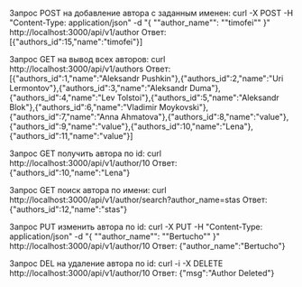 Запрос POST на добавление автора с заданным именен:
curl -X POST -H "Content-Type: application/json" -d "{ ""author_name"": ""timofei"" }" http://localhost:3000/api/v1/author
Ответ:
[{"authors_id":15,"name":"timofei"}]

Запрос GET на вывод всех авторов:
curl http://localhost:3000/api/v1/authors
Ответ:
[{"authors_id":1,"name":"Aleksandr Pushkin"},{"authors_id":2,"name":"Uri Lermontov"},{"authors_id":3,"name":"Aleksandr Duma"},{"authors_id":4,"name":"Lev Tolstoi"},{"authors_id":5,"name":"Aleksandr Blok"},{"authors_id":6,"name":"Vladimir Moykovski"},{"authors_id":7,"name":"Anna Ahmatova"},{"authors_id":8,"name":"value"},{"authors_id":9,"name":"value"},{"authors_id":10,"name":"Lena"},{"authors_id":11,"name":"value"}]

Запрос GET получить автора по id:
curl http://localhost:3000/api/v1/author/10
Ответ:
{"authors_id":10,"name":"Lena"}

Запрос GET поиск автора по имени:
curl http://localhost:3000/api/v1/author/search?author_name=stas
Ответ:
{"authors_id":12,"name":"stas"}

Запрос PUT изменить автора по id:
curl -X PUT -H "Content-Type: application/json" -d "{ ""author_name"": ""Bertucho"" }" http://localhost:3000/api/v1/author/10
Ответ:
{"author_name":"Bertucho"}

Запрос DEL на удаление автора  по id:
curl -i -X DELETE http://localhost:3000/api/v1/author/10
Ответ:
{"msg":"Author Deleted"}



